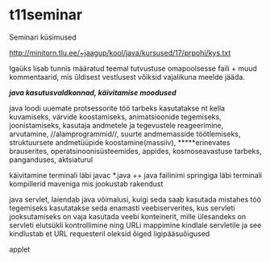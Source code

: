 # t11seminar

Seminari küsimused

http://minitorn.tlu.ee/~jaagup/kool/java/kursused/17/prpohi/kys.txt

Igaüks lisab tunnis määratud teemal tutvustuse omapoolsesse faili + muud kommentaarid, mis üldisest vestlusest võiksid vajalikuna meelde jääda.

***java kasutusvaldkonnad, käivitamise moodused***

java loodi uuemate protsessorite töö tarbeks
kasutatakse nt kella kuvamiseks, värvide koostamiseks, animatsioonide tegemiseks,
joonistamiseks, kasutaja andmetele ja tegevustele reageerimine, arvutamine,
//alamprogrammid//, suurte andmemasside töötlemiseks, struktuursete andmetüüpide koostamine(massiiv),
*****erinevates brauserites, operatsinoonisüsteemides, appides, kosmoseavastuse tarbeks, panganduses,
aktsiaturul
 

käivitamine
terminali läbi javac *.java ++ java failinimi
springiga läbi terminali kompillerid maveniga mis jookustab rakendust

java servlet, laiendab java võimalusi, kuigi seda saab kasutada mistahes töö tegemiseks
kasutatakse seda enamasti veebiserverites, kus servleti jooksutamiseks on vaja kasutada veebi konteinerit, mille ülesandeks on
servleti elutsükli kontrollimine ning URLi mappimine kindlale servletile ja see kindlustab et URL requesteril oleksid õiged
ligipääsuõigused


applet

